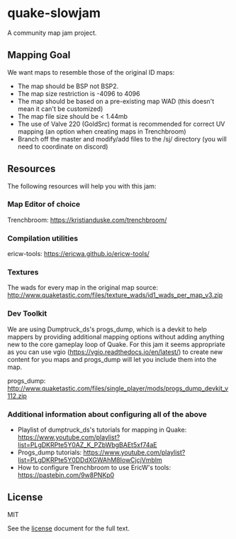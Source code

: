 # quake-slowjam

A community map jam project.

## Mapping Goal

We want maps to resemble those of the original ID maps: 
- The map should be BSP not BSP2. 
- The map size restriction is -4096 to 4096
- The map should be based on a pre-existing map WAD (this doesn't mean it can't be customized)
- The map file size should be < 1.44mb
- The use of Valve 220 (GoldSrc) format is recommended for correct UV mapping (an option when creating maps in Trenchbroom)
- Branch off the master and modify/add files to the /sj/ directory (you will need to coordinate on discord)

## Resources

The following resources will help you with this jam:
### Map Editor of choice
Trenchbroom: https://kristianduske.com/trenchbroom/
### Compilation utilities
ericw-tools: https://ericwa.github.io/ericw-tools/
### Textures
The wads for every map in the original map source: http://www.quaketastic.com/files/texture_wads/id1_wads_per_map_v3.zip
### Dev Toolkit
We are using Dumptruck_ds's progs_dump, which is a devkit to help mappers by providing additional mapping options without adding anything new to the core gameplay loop of Quake. For this jam it seems appropriate as you can use vgio (https://vgio.readthedocs.io/en/latest/) to create new content for you maps and progs_dump will let you include them into the map. 

progs_dump: http://www.quaketastic.com/files/single_player/mods/progs_dump_devkit_v112.zip

### Additional information about configuring all of the above

- Playlist of dumptruck_ds's tutorials for mapping in Quake: https://www.youtube.com/playlist?list=PLgDKRPte5Y0AZ_K_PZbWbgBAEt5xf74aE
- Progs_dump tutorials: https://www.youtube.com/playlist?list=PLgDKRPte5Y0DDdXGWAhM8IowCjcjVmblm
- How to configure Trenchbroom to use EricW's tools: https://pastebin.com/9w8PNKp0

## License
MIT

See the [license](./LICENSE) document for the full text.
